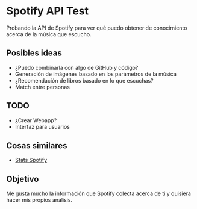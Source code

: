 # Spotify API Test

Probando la API de Spotify para ver qué puedo obtener de conocimiento
acerca de la música que escucho.

## Posibles ideas

- ¿Puedo combinarla con algo de GitHub y código?
- Generación de imágenes basado en los parámetros de la música
- ¿Recomendación de libros basado en lo que escuchas?
- Match entre personas

## TODO

- ¿Crear Webapp?
- Interfaz para usuarios

## Cosas similares

- [Stats Spotify](https://www.statsforspotify.com/)

## Objetivo

Me gusta mucho la información que Spotify colecta acerca de ti y quisiera hacer mis propios
análisis.
